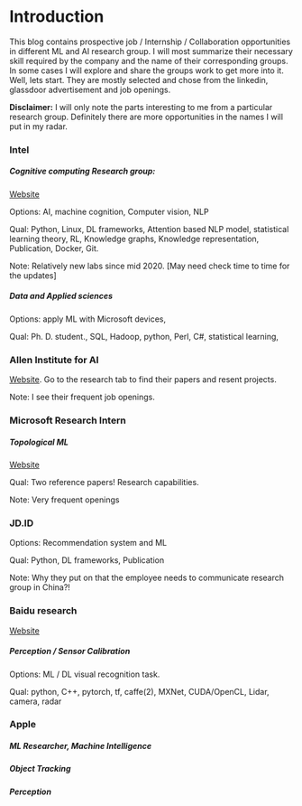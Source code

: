 # Introduction

This blog contains prospective job / Internship / Collaboration opportunities in different ML and AI research group. I will most summarize their necessary skill required by the company and the name of their corresponding groups. In some cases I will explore and share the groups work to get more into it. Well, lets start. They are mostly selected and chose from the linkedin, glassdoor advertisement and job openings.

**Disclaimer:** I will only note the parts interesting to me from a particular research group. Definitely there are more opportunities in the names I will put in my radar.

### Intel

##### Cognitive computing Research group:
[Website](https://www.intel.com/content/www/us/en/research/blogs/cognitive-computing-research.html)

Options: AI, machine cognition, Computer vision, NLP

Qual: Python, Linux, DL frameworks, Attention based NLP model, statistical learning theory, RL, Knowledge graphs, Knowledge representation, Publication, Docker, Git.

Note: Relatively new labs since mid 2020. [May need check time to time for the updates]

##### Data and Applied sciences

Options: apply ML with Microsoft devices,

Qual: Ph. D. student.,  SQL, Hadoop, python, Perl, C#, statistical learning,

### Allen Institute for AI

[Website](https://allenai.org/). Go to the research tab to find their papers and resent projects.

Note: I see their frequent job openings.


### Microsoft Research Intern

##### Topological ML
[Website](https://careers.microsoft.com/us/en/job/810920/Research-Intern-Topological-Machine-Learning)

Qual: Two reference papers! Research capabilities.

Note: Very frequent openings

### JD.ID

Options: Recommendation system and ML

Qual: Python, DL frameworks, Publication

Note: Why they put on that the employee needs to communicate research group in China?!

### Baidu research

[Website](http://research.baidu.com/)

##### Perception / Sensor Calibration

Options: ML / DL visual recognition task.

Qual: python, C++, pytorch, tf, caffe(2), MXNet, CUDA/OpenCL, Lidar, camera, radar


### Apple

##### ML Researcher, Machine Intelligence

##### Object Tracking

##### Perception
